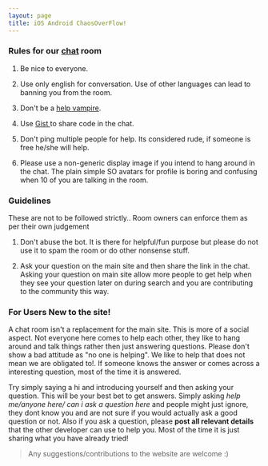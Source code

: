 ```yaml
---
layout: page
title: iOS Android ChaosOverFlow!
---
```


### Rules for our [chat](http://chat.stackoverflow.com/rooms/26424/iosandroidchaosoverflow) room
1) Be nice to everyone.

2) Use only english for conversation. Use of other languages can lead to banning you from the room.

3) Don't be a <a href="http://www.urbandictionary.com/define.php?term=help+vampire" target="new"> help vampire</a>.

4) Use <a href="http://gist.github.com"> Gist </a> to share code in the chat.

5) Don't ping multiple people for help. Its considered rude, if someone is free he/she will help.

6) Please use a non-generic display image if you intend to hang around in the chat. The plain simple SO avatars for profile is boring and confusing when 10 of you are talking in the room.

### Guidelines 

These are not to be followed strictly.. Room owners can enforce them as per their own judgement

1) Don't abuse the bot. It is there for helpful/fun purpose but please do not use it to spam the room or do other nonsense stuff.

2) Ask your question on the main site and then share the link in the chat. Asking your question on main site allow more people to get help when they see your question later on during search and you are contributing to the community this way.


### For Users New to the site!

A chat room isn't a replacement for the main site. This is more of a social aspect. Not everyone here comes to help each other, they like to hang around and talk things rather then just answering questions. Please don't show a bad attitude as "no one is helping". We like to help that does not mean we are obligated to!.
If someone knows the answer or comes across a interesting question, most of the time it is answered.

Try simply saying a hi and introducing yourself and then asking your question. This will be your best bet to get answers. Simply asking *help me/anyone here/ can i ask a question here* and people might just ignore, they dont know you and are not sure if you would actually ask a good question or not.
Also if you ask a question, please **post all relevant details** that the other developer can use to help you. Most of the time it is just sharing what you have already tried!




> Any suggestions/contributions to the website are welcome :)
